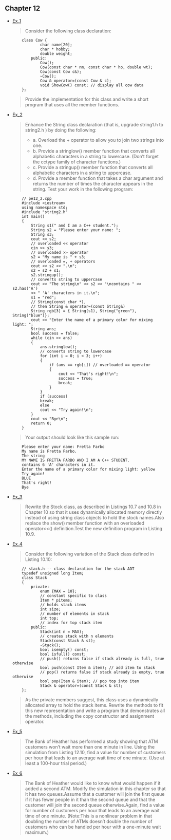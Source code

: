 ## Chapter 12

- [Ex_1](./Ex1)
    > Consider the following class declaration:
    ```
        class Cow {
                char name[20];
                char * hobby;
                double weight;
            public:
                Cow();
                Cow(const char * nm, const char * ho, double wt);
                Cow(const Cow c&);
                ~Cow();
                Cow & operator=(const Cow & c);
                void ShowCow() const; // display all cow data
        };
    ```
    > Provide the implementation for this class and write a short program that uses all the member functions.
- [Ex_2](./Ex2)
    > Enhance the String class declaration (that is, upgrade string1.h to string2.h ) by doing the following:
    >   - a. Overload the + operator to allow you to join two strings into one.
    >   - b. Provide a stringlow() member function that converts all alphabetic characters in a string to lowercase. (Don’t forget the cctype family of character functions.)
    >   - c. Provide a stringup() member function that converts all alphabetic characters in a string to uppercase.
    >   - d. Provide a member function that takes a char argument and returns the number of times the character appears in the string.
    > Test your work in the following program:
    ```
        // pe12_2.cpp
        #include <iostream>
        using namespace std;
        #include "string2.h"
        int main()
        {
            String s1(" and I am a C++ student.");
            String s2 = "Please enter your name: ";
            String s3;
            cout << s2;
            // overloaded << operator
            cin >> s3;
            // overloaded >> operator
            s2 = "My name is " + s3;
            // overloaded =, + operators
            cout << s2 << ".\n";
            s2 = s2 + s1;
            s2.stringup();
            // converts string to uppercase
            cout << "The string\n" << s2 << "\ncontains " << s2.has('A')
            << " 'A' characters in it.\n";
            s1 = "red";
            // String(const char *),
            // then String & operator=(const String&)
            String rgb[3] = { String(s1), String("green"), String("blue")};
            cout << "Enter the name of a primary color for mixing light: ";
            String ans;
            bool success = false;
            while (cin >> ans)
            {
                ans.stringlow();
                // converts string to lowercase
                for (int i = 0; i < 3; i++)
                {
                    if (ans == rgb[i]) // overloaded == operator
                    {
                        cout << "That's right!\n";
                        success = true;
                        break;
                    }
                }
                if (success)
                break;
                else
                cout << "Try again!\n";
            }
            cout << "Bye\n";
            return 0;
        }
    ```
    > Your output should look like this sample run:
    ```
        Please enter your name: Fretta Farbo
        My name is Fretta Farbo.
        The string
        MY NAME IS FRETTA FARBO AND I AM A C++ STUDENT.
        contains 6 'A' characters in it.
        Enter the name of a primary color for mixing light: yellow
        Try again!
        BLUE
        That's right!
        Bye
    ```
- [Ex_3](./Ex3)
    > Rewrite the Stock class, as described in Listings 10.7 and 10.8 in Chapter 10 so that it uses dynamically allocated memory directly instead of using string class objects to hold the stock names.Also replace the show() member function with an overloaded operator<<() definition.Test the new definition program in Listing 10.9.
- [Ex_4](./Ex4)
    > Consider the following variation of the Stack class defined in Listing 10.10:
    ```
        // stack.h -- class declaration for the stack ADT
        typedef unsigned long Item;
        class Stack
        {
            private:
                enum {MAX = 10};
                // constant specific to class
                Item * pitems;
                // holds stack items
                int size;
                // number of elements in stack
                int top;
                // index for top stack item
            public:
                Stack(int n = MAX);
                // creates stack with n elements
                Stack(const Stack & st);
                ~Stack();
                bool isempty() const;
                bool isfull() const;
                // push() returns false if stack already is full, true otherwise
                bool push(const Item & item); // add item to stack
                // pop() returns false if stack already is empty, true otherwise
                bool pop(Item & item); // pop top into item
                Stack & operator=(const Stack & st);
        };
    ```
    > As the private members suggest, this class uses a dynamically allocated array to hold the stack items. Rewrite the methods to fit this new representation and write a program that demonstrates all the methods, including the copy constructor and assignment operator.
- [Ex_5](./Ex5)
    > The Bank of Heather has performed a study showing that ATM customers won’t wait more than one minute in line. Using the simulation from Listing 12.10, find a value for number of customers per hour that leads to an average wait time of one minute. (Use at least a 100-hour trial period.)
- [Ex_6](./Ex6)
    > The Bank of Heather would like to know what would happen if it added a second ATM. Modify the simulation in this chapter so that it has two queues.Assume that a customer will join the first queue if it has fewer people in it than the second queue and that the customer will join the second queue otherwise.Again, find a value for number of customers per hour that leads to an average wait time of one minute. (Note:This is a nonlinear problem in that doubling the number of ATMs doesn’t double the number of customers who can be handled per hour with a one-minute wait maximum.)